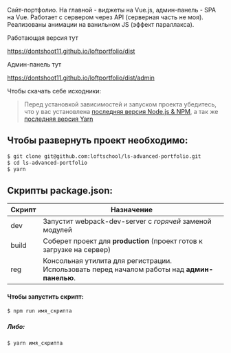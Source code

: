 Сайт-портфолио. На главной - виджеты на Vue.js, админ-панель - SPA на Vue. Работает с сервером через API (серверная часть не моя).
Реализованы анимации на ванильном JS (эффект параллакса).

Работающая версия тут

https://dontshoot11.github.io/loftportfolio/dist

Админ-панель тут

https://dontshoot11.github.io/loftportfolio/dist/admin

Чтобы скачать себе исходники:
> Перед установкой зависимостей и запуском проекта убедитесь, что у вас установлена [последняя версия Node.js & NPM](https://nodejs.org/en/download/current/), а так же 
[последняя версия Yarn](https://yarnpkg.com/ru/docs/install)

##  Чтобы развернуть проект необходимо:
```sh
$ git clone git@github.com:loftschool/ls-advanced-portfolio.git
$ cd ls-advanced-portfolio
$ yarn
```

## Скрипты package.json:

| Скрипт | Назначение |
| ------ | ------ |
| dev | Запустит webpack-dev-server с _горячей_ заменой модулей |
| build | Соберет проект для **production** (проект готов к загрузке на сервер) |
| reg | Консольная утилита для регистрации. Использовать перед началом работы над **админ-панелью**. |

#### Чтобы запустить скрипт:
```sh
$ npm run имя_скрипта
```

##### Либо:
```sh
$ yarn имя_скрипта
```
